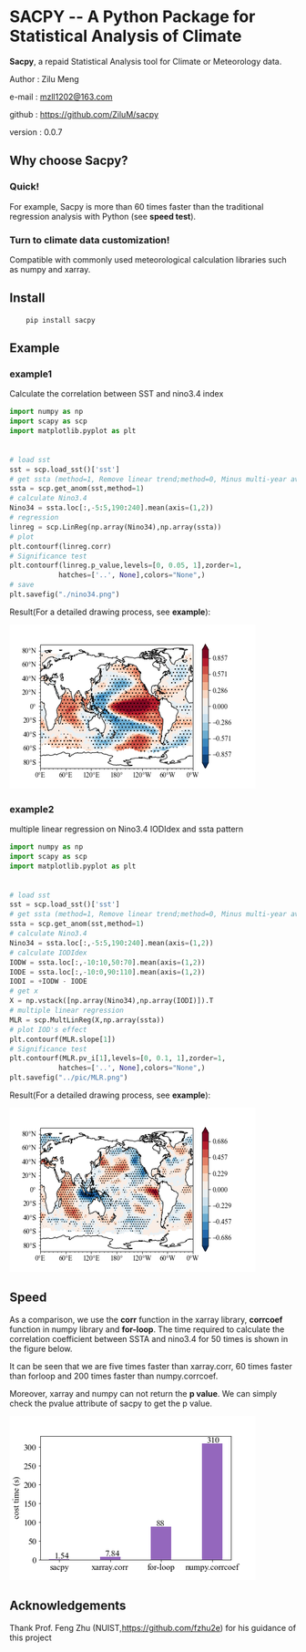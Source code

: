# SACPY -- A Python Package for Statistical Analysis of Climate

**Sacpy**, a repaid Statistical Analysis tool for Climate or Meteorology data.

Author : Zilu Meng

e-mail : mzll1202@163.com

github : https://github.com/ZiluM/sacpy

version : 0.0.7

## Why choose Sacpy?

### Quick!

For example, Sacpy is more than 60 times faster than the traditional regression analysis with Python (see **speed test**).

### Turn to climate data customization!

Compatible with commonly used meteorological calculation libraries such as numpy and xarray.


## Install

        pip install sacpy


## Example

### example1
Calculate the correlation between SST and nino3.4 index

```Python
import numpy as np
import scapy as scp
import matplotlib.pyplot as plt


# load sst
sst = scp.load_sst()['sst']
# get ssta (method=1, Remove linear trend;method=0, Minus multi-year average)
ssta = scp.get_anom(sst,method=1)
# calculate Nino3.4
Nino34 = ssta.loc[:,-5:5,190:240].mean(axis=(1,2))
# regression
linreg = scp.LinReg(np.array(Nino34),np.array(ssta))
# plot
plt.contourf(linreg.corr)
# Significance test
plt.contourf(linreg.p_value,levels=[0, 0.05, 1],zorder=1,
            hatches=['..', None],colors="None",)
# save
plt.savefig("./nino34.png")

```
Result(For a detailed drawing process, see **example**):

![](https://raw.githubusercontent.com/ZiluM/sacpy/master/pic/nino34.png)

### example2

multiple linear regression on Nino3.4 IODIdex and ssta pattern

```Python
import numpy as np
import scapy as scp
import matplotlib.pyplot as plt


# load sst
sst = scp.load_sst()['sst']
# get ssta (method=1, Remove linear trend;method=0, Minus multi-year average)
ssta = scp.get_anom(sst,method=1)
# calculate Nino3.4
Nino34 = ssta.loc[:,-5:5,190:240].mean(axis=(1,2))
# calculate IODIdex
IODW = ssta.loc[:,-10:10,50:70].mean(axis=(1,2))
IODE = ssta.loc[:,-10:0,90:110].mean(axis=(1,2))
IODI = +IODW - IODE
# get x
X = np.vstack([np.array(Nino34),np.array(IODI)]).T
# multiple linear regression
MLR = scp.MultLinReg(X,np.array(ssta))
# plot IOD's effect
plt.contourf(MLR.slope[1])
# Significance test
plt.contourf(MLR.pv_i[1],levels=[0, 0.1, 1],zorder=1,
            hatches=['..', None],colors="None",)
plt.savefig("../pic/MLR.png")
```
Result(For a detailed drawing process, see **example**):

![](https://raw.githubusercontent.com/ZiluM/sacpy/master/pic/MLR.png)

## Speed 

As a comparison, we use the  **corr**  function in the xarray library, **corrcoef** function in numpy library and **for-loop**. The time required to calculate the correlation coefficient between SSTA and nino3.4 for 50 times is shown in the figure below.

It can be seen that we are five times faster than xarray.corr, 60 times faster than forloop and 200 times faster than numpy.corrcoef.

Moreover, xarray and numpy can not return the **p value**. We can simply check the pvalue attribute of sacpy to get the p value.

![](https://raw.githubusercontent.com/ZiluM/sacpy/master/pic/speed_test_00.png)



## Acknowledgements


Thank Prof. Feng Zhu (NUIST,https://github.com/fzhu2e) for his guidance of this project